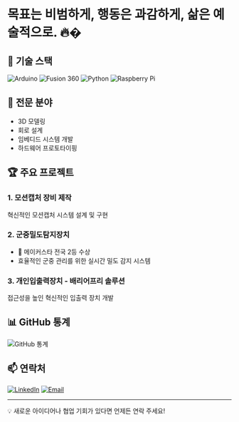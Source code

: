 # 목표는 비범하게, 행동은 과감하게, 삶은 예술적으로. 🔥�️

## 🔧 기술 스택
![Arduino](https://img.shields.io/badge/-Arduino-00979D?style=for-the-badge&logo=Arduino&logoColor=white)
![Fusion 360](https://img.shields.io/badge/-Fusion%20360-0696D7?style=for-the-badge&logo=autodesk&logoColor=white)
![Python](https://img.shields.io/badge/-Python-3776AB?style=for-the-badge&logo=python&logoColor=white)
![Raspberry Pi](https://img.shields.io/badge/-Raspberry%20Pi-C51A4A?style=for-the-badge&logo=Raspberry-Pi)

## 💼 전문 분야
- 3D 모델링
- 회로 설계
- 임베디드 시스템 개발
- 하드웨어 프로토타이핑

## 🏆 주요 프로젝트

### 1. 모션캡처 장비 제작
혁신적인 모션캡처 시스템 설계 및 구현

### 2. 군중밀도탐지장치
- 🥈 메이커스타 전국 2등 수상
- 효율적인 군중 관리를 위한 실시간 밀도 감지 시스템

### 3. 개인입출력장치 - 배리어프리 솔루션
접근성을 높인 혁신적인 입출력 장치 개발

## 📊 GitHub 통계

![GitHub 통계](https://github-readme-stats.vercel.app/api?username=YourGitHubUsername&show_icons=true&theme=radical)

## 📫 연락처

[![LinkedIn](https://img.shields.io/badge/-LinkedIn-0077B5?style=for-the-badge&logo=linkedin&logoColor=white)](Your-LinkedIn-URL)
[![Email](https://img.shields.io/badge/-Email-D14836?style=for-the-badge&logo=gmail&logoColor=white)](mailto:your.email@example.com)

---

💡 새로운 아이디어나 협업 기회가 있다면 언제든 연락 주세요!
